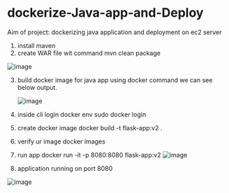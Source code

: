# dockerize-Java-app-and-Deploy
Aim of project: dockerizing  java application and deployment on ec2 server 

1) install maven
2) create WAR file wit command
     mvn clean package

   

  ![image](https://github.com/user-attachments/assets/f726c09a-3a93-43fe-992a-55ee25c51f12)



3) build docker image for java app using docker command we can see below output.

   ![image](https://github.com/user-attachments/assets/0fa87aef-10bd-4bab-8680-dd31bc9e03d8)

4) inside cli login docker env
   sudo  docker login

5) create docker image
     docker build -t flask-app:v2 .

5) verify ur image
     docker images
6) run app
    docker run -it -p 8080:8080 flask-app:v2
   ![image](https://github.com/user-attachments/assets/d16fe58d-ff7c-45f0-b207-bca67dab6aaf)



7) application running on port 8080
    
![image](https://github.com/user-attachments/assets/244a4f68-2dd9-485e-94b6-4a74e1fe9541)
